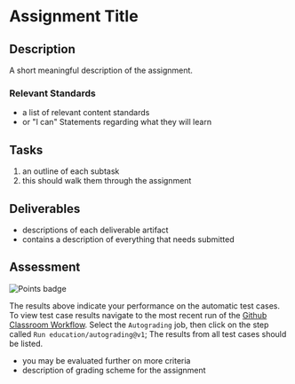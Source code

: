 # Assignment Title

## Description

A short meaningful description of the assignment.

### Relevant Standards

- a list of relevant content standards
- or "I can" Statements regarding what they will learn

## Tasks

1. an outline of each subtask
2. this should walk them through the assignment

## Deliverables

- descriptions of each deliverable artifact
- contains a description of everything that needs submitted

## Assessment 

![Points badge](../../blob/badges/.github/badges/points.svg)

The results above indicate your performance on the automatic test cases. To view test case results navigate to the most recent run of the [Github Classroom Workflow](../../actions/workflows/classroom.yaml). Select the `Autograding` job, then click on the step called `Run education/autograding@v1`; The results from all test cases should be listed.

- you may be evaluated further on more criteria
- description of grading scheme for the assignment
